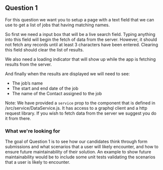 ## Question 1

For this question we want you to setup a page with a text field that we can use to get a list of jobs that having matching names.

So first we need a input box that will be a live search field.  Typing anything into this field will begin the fetch of data from the server.  However, it should not fetch any records until at least 3 characters have been entered.  Clearing this field should clear the list of results.

We also need a loading indicator that will show up while the app is fetching results from the server.

And finally when the results are displayed we will need to see:

- The job’s name
- The start and end date of the job
- The name of the Contact assigned to the job

Note: We have provided a `service` prop to the component that is defined in /src/service/DataService.js.  It has access to a graphql client and a http request library.  If you wish to fetch data from the server we suggest you do it from there.

### What we're looking for

The goal of Question 1 is to see how our candidates think through form submissions and what scenarios that a user will likely encounter, and how to ensure future maintainability of their solution. An example to show future maintainability would be to include some unit tests validating the scenarios that a user is likely to encounter.